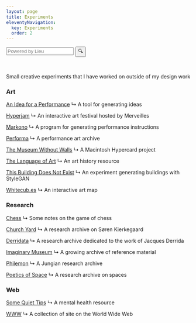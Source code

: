 ```yaml
---
layout: page
title: Experiments
eleventyNavigation:
  key: Experiments
  order: 2
---
```


<form method="GET" action="https://lieu.cblgh.org/">
    <input type="hidden" value="tom.so" name="site">
    <input id="site-search" name="q" placeholder="Powered by Lieu">
    <button type="submit">🔍</button>
</form>

<br>

Small creative experiments that I have worked on outside of my design work

<h3>Art</h3>

[An Idea for a Performance](/projects/an-idea-for-a-performance)
↳ A tool for generating ideas

[Hyperjam](/projects/hyperjam)
↳ An interactive art festival hosted by Merveilles

[Markono](/projects/markono)
↳ A program for generating performance instructions

[Performa](/projects/performa)
↳ A performance art archive

[The Museum Without Walls](/projects/museum-without-walls)
↳ A Macintosh Hypercard project

[The Language of Art](/projects/the-language-of-art)
↳ An art history resource

[This Building Does Not Exist](/projects/this-building-does-not-exist)
↳ An experiment generating buildings with StyleGAN

[Whitecub.es](/projects/whitecubes)
↳ An interactive art map

<h3>Research</h3>

[Chess](/projects/chess)
↳ Some notes on the game of chess

[Church Yard](/projects/church-yard)
↳ A research archive on Søren Kierkegaard

[Derridata](/projects/derridata)
↳ A research archive dedicated to the work of Jacques Derrida

[Imaginary Museum](/projects/imaginary-museum)
↳ A growing archive of reference material

[Philemon](/projects/philemon)
↳ A Jungian research archive

[Poetics of Space](/projects/poetics-of-space)
↳ A research archive on spaces

<h3>Web</h3>

[Some Quiet Tips](/projects/some-quiet-tips)
↳ A mental health resource

[WWW](/projects/www)
↳ A collection of site on the World Wide Web











